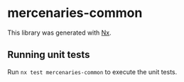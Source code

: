 # mercenaries-common

This library was generated with [Nx](https://nx.dev).

## Running unit tests

Run `nx test mercenaries-common` to execute the unit tests.
